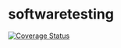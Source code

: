 # softwaretesting

[![Coverage Status](https://coveralls.io/repos/github/taskijanne/softwaretesting/badge.svg?branch=main)](https://coveralls.io/github/taskijanne/softwaretesting?branch=main)
